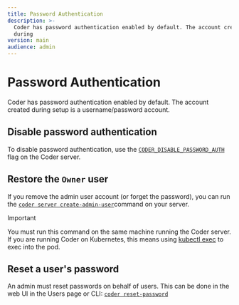 ```yaml
---
title: Password Authentication
description: >-
  Coder has password authentication enabled by default. The account created
  during
version: main
audience: admin
---
```

# Password Authentication

Coder has password authentication enabled by default. The account created during
setup is a username/password account.

## Disable password authentication

To disable password authentication, use the
[`CODER_DISABLE_PASSWORD_AUTH`](../../reference/cli/server#--disable-password-auth)
flag on the Coder server.

## Restore the `Owner` user

If you remove the admin user account (or forget the password), you can run the
[`coder server create-admin-user`](../../reference/cli/server_create-admin-user)command
on your server.

> [!IMPORTANT]
> You must run this command on the same machine running the Coder server.
> If you are running Coder on Kubernetes, this means using
> [kubectl exec](https://kubernetes.io/docs/reference/kubectl/generated/kubectl_exec/)
> to exec into the pod.

## Reset a user's password

An admin must reset passwords on behalf of users. This can be done in the web UI
in the Users page or CLI:
[`coder reset-password`](../../reference/cli/reset-password)
